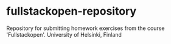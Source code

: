 # fullstackopen-repository
Repository for submitting homework exercises from the course 'Fullstackopen'. University of Helsinki, Finland
